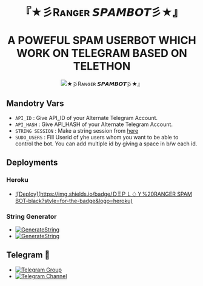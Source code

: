 <h1 align="center">
  <b>『★彡Rᴀɴɢᴇʀ 𝙎𝙋𝘼𝙈𝘽𝙊𝙏彡★』 </b>
</h1>
<h1 align="center">
  <b>A POWEFUL SPAM USERBOT WHICH WORK ON TELEGRAM BASED ON TELETHON</b>
</h1>
<p align="center">
  <img src="" alt="★彡Rᴀɴɢᴇʀ 𝙎𝙋𝘼𝙈𝘽𝙊𝙏彡★』">
</p>


## Mandotry Vars 

   - `API_ID` :  Give API_ID of your Alternate Telegram Account.
   - `API_HASH` :  Give API_HASH of your Alternate Telegram Account.
   - `STRING SESSION` :  Make a string session from [here](https://replit.com/@SAJALMAURYA/Berlin-Spambot#main.py)
   - `SUDO_USERS` :  Fill Userid of yhe users whom you want to be able to control the bot. You can add multiple id by giving a space in b/w each id.


## Deployments

### Heroku

- [![Deploy](https://img.shields.io/badge/ＤΞＰＬ♢Ｙ%20RANGER SPAM BOT-black?style=for-the-badge&logo=heroku)](https://heroku.com/deploy/)




### String Generator
- [![GenerateString](https://camo.githubusercontent.com/b8f040a155a621627eaf4fbc3d2bfc3201053c9184981c58a3195c6254865865/68747470733a2f2f696d672e736869656c64732e696f2f62616467652f47656e65726174652532304f6e2532305265706c2d626c756576696f6c65743f7374796c653d666f722d7468652d6261646765266c6f676f3d6170707665796f72)](https://replit.com/@SAJALMAURYA/Berlin-Spambot#main.py)
- [![GenerateString](https://img.shields.io/badge/GENRATE%20ON%20TELEGRAM-blueviolet?style=for-the-badge&logo=telegram)](https://t.me/sessiongenro_bot)

## Telegram 🏪
- [![Telegram Group](https://img.shields.io/badge/Telegram-Group-brightgreen)](https://t.me/BERLINGODSPAM)
- [![Telegram Channel](https://img.shields.io/badge/Telegram-Channel-brightgreen)](https://t.me/BERLINSPAMM)
